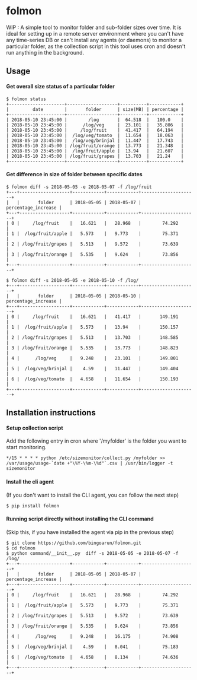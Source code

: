 # folmon
WIP : A simple tool to monitor folder and sub-folder sizes over time. It is ideal for setting up in a remote server environment where you can't have any time-series DB or can't install any agents (or daemons) to monitor a particular folder, as the collection script in this tool uses cron and doesn't run anything in the background.

## Usage

#### Get overall size status of a particular folder
```
$ folmon status
+---------------------+-------------------+----------+------------+
|         date        |       folder      | size(MB) | percentage |
+---------------------+-------------------+----------+------------+
| 2018-05-10 23:45:00 |        /log       |  64.518  |   100.0    |
| 2018-05-10 23:45:00 |      /log/veg     |  23.101  |   35.806   |
| 2018-05-10 23:45:00 |     /log/fruit    |  41.417  |   64.194   |
| 2018-05-10 23:45:00 |  /log/veg/tomato  |  11.654  |   18.063   |
| 2018-05-10 23:45:00 |  /log/veg/brinjal |  11.447  |   17.743   |
| 2018-05-10 23:45:00 | /log/fruit/orange |  13.773  |   21.348   |
| 2018-05-10 23:45:00 |  /log/fruit/apple |  13.94   |   21.607   |
| 2018-05-10 23:45:00 | /log/fruit/grapes |  13.703  |   21.24    |
+---------------------+-------------------+----------+------------+
```

#### Get difference in size of folder between specific dates

```
$ folmon diff -s 2018-05-05 -e 2018-05-07 -f /log/fruit
+---+-------------------+------------+------------+---------------------+
|   |       folder      | 2018-05-05 | 2018-05-07 | percentage_increase |
+---+-------------------+------------+------------+---------------------+
| 0 |     /log/fruit    |   16.621   |   28.968   |        74.292       |
| 1 |  /log/fruit/apple |   5.573    |   9.773    |        75.371       |
| 2 | /log/fruit/grapes |   5.513    |   9.572    |        73.639       |
| 3 | /log/fruit/orange |   5.535    |   9.624    |        73.856       |
+---+-------------------+------------+------------+---------------------+

$ folmon diff -s 2018-05-05 -e 2018-05-10 -f /log/
+---+-------------------+------------+------------+---------------------+
|   |       folder      | 2018-05-05 | 2018-05-10 | percentage_increase |
+---+-------------------+------------+------------+---------------------+
| 0 |     /log/fruit    |   16.621   |   41.417   |       149.191       |
| 1 |  /log/fruit/apple |   5.573    |   13.94    |       150.157       |
| 2 | /log/fruit/grapes |   5.513    |   13.703   |       148.585       |
| 3 | /log/fruit/orange |   5.535    |   13.773   |       148.823       |
| 4 |      /log/veg     |   9.248    |   23.101   |       149.801       |
| 5 |  /log/veg/brinjal |    4.59    |   11.447   |       149.404       |
| 6 |  /log/veg/tomato  |   4.658    |   11.654   |       150.193       |
+---+-------------------+------------+------------+---------------------+
```

## Installation instructions

#### Setup collection script

Add the following entry in cron where '/myfolder' is the folder you want to start monitoring. 
```
*/15 * * * * python /etc/sizemonitor/collect.py /myfolder >> /var/usage/usage-`date +"\%Y-\%m-\%d"`.csv | /usr/bin/logger -t sizemonitor
```

#### Install the cli agent
(If you don't want to install the CLI agent, you can follow the next step)
```
$ pip install folmon
```

#### Running script directly without installing the CLI command
(Skip this, if you have installed the agent via pip in the previous step)

```
$ git clone https://github.com/bingoarun/folmon.git
$ cd folmon
$ python command/__init__.py  diff -s 2018-05-05 -e 2018-05-07 -f /log/
+---+-------------------+------------+------------+---------------------+
|   |       folder      | 2018-05-05 | 2018-05-07 | percentage_increase |
+---+-------------------+------------+------------+---------------------+
| 0 |     /log/fruit    |   16.621   |   28.968   |        74.292       |
| 1 |  /log/fruit/apple |   5.573    |   9.773    |        75.371       |
| 2 | /log/fruit/grapes |   5.513    |   9.572    |        73.639       |
| 3 | /log/fruit/orange |   5.535    |   9.624    |        73.856       |
| 4 |      /log/veg     |   9.248    |   16.175   |        74.908       |
| 5 |  /log/veg/brinjal |    4.59    |   8.041    |        75.183       |
| 6 |  /log/veg/tomato  |   4.658    |   8.134    |        74.636       |
+---+-------------------+------------+------------+---------------------+
```